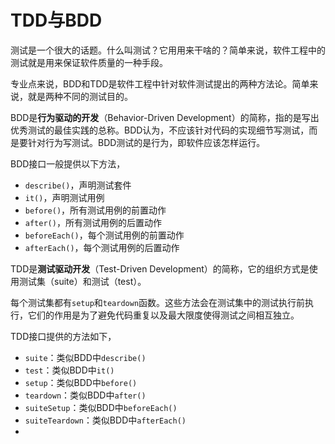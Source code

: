 # TDD与BDD

测试是一个很大的话题。什么叫测试？它用用来干啥的？简单来说，软件工程中的测试就是用来保证软件质量的一种手段。

专业点来说，BDD和TDD是软件工程中针对软件测试提出的两种方法论。简单来说，就是两种不同的测试目的。

BDD是**行为驱动的开发**（Behavior-Driven Development）的简称，指的是写出优秀测试的最佳实践的总称。BDD认为，不应该针对代码的实现细节写测试，而是要针对行为写测试。BDD测试的是行为，即软件应该怎样运行。

BDD接口一般提供以下方法，

- `describe()`，声明测试套件
- `it()`，声明测试用例
- `before()`，所有测试用例的前置动作
- `after()`，所有测试用例的后置动作
- `beforeEach()`，每个测试用例的前置动作
- `afterEach()`，每个测试用例的后置动作


TDD是**测试驱动开发**（Test-Driven Development）的简称，它的组织方式是使用测试集（suite）和测试（test）。

每个测试集都有`setup`和`teardown`函数。这些方法会在测试集中的测试执行前执行，它们的作用是为了避免代码重复以及最大限度使得测试之间相互独立。

TDD接口提供的方法如下，

- `suite`：类似BDD中`describe()`
- `test`：类似BDD中`it()`
- `setup`：类似BDD中`before()`
- `teardown`：类似BDD中`after()`
- `suiteSetup`：类似BDD中`beforeEach()`
- `suiteTeardown`：类似BDD中`afterEach()`
- 
